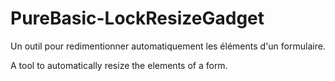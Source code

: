 # PureBasic-LockResizeGadget
Un outil pour redimentionner automatiquement les éléments d'un formulaire.

A tool to automatically resize the elements of a form.
